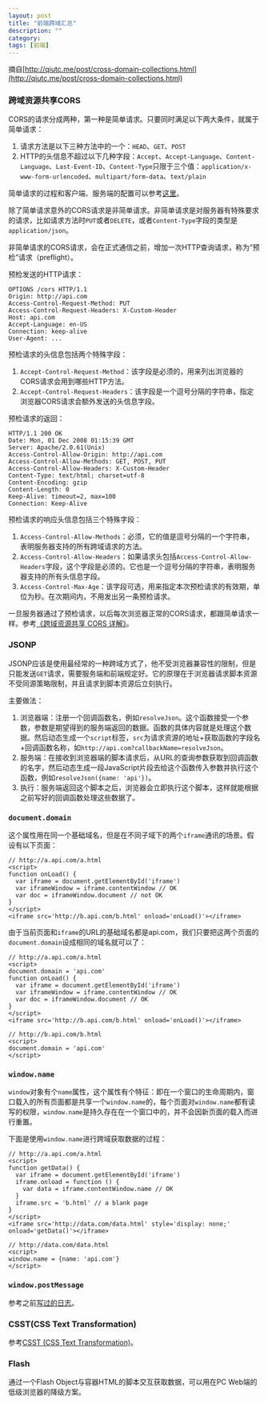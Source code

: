 ```yaml
---
layout: post
title: "前端跨域汇总"
description: ""
category: 
tags: [前端]
---
```


摘自[http://qiutc.me/post/cross-domain-collections.html](http://qiutc.me/post/cross-domain-collections.html)

### 跨域资源共享CORS

CORS的请求分成两种，第一种是简单请求。只要同时满足以下两大条件，就属于简单请求：

1. 请求方法是以下三种方法中的一个：`HEAD`、`GET`、`POST`
2. HTTP的头信息不超过以下几种字段：`Accept`、`Accept-Language`、`Content-Language`、`Last-Event-ID`、`Content-Type`只限于三个值：`application/x-www-form-urlencoded`、`multipart/form-data`、`text/plain`

简单请求的过程和客户端、服务端的配置可以参考[这里](/posts/2015/08/24/html5-cross-domain.html)。

除了简单请求意外的CORS请求是非简单请求。非简单请求是对服务器有特殊要求的请求，比如请求方法时`PUT`或者`DELETE`，或者`Content-Type`字段的类型是`application/json`。

非简单请求的CORS请求，会在正式通信之前，增加一次HTTP查询请求，称为“预检”请求（preflight）。

预检发送的HTTP请求：

    OPTIONS /cors HTTP/1.1
    Origin: http://api.com
    Access-Control-Request-Method: PUT
    Access-Control-Request-Headers: X-Custom-Header
    Host: api.com
    Accept-Language: en-US
    Connection: keep-alive
    User-Agent: ...

预检请求的头信息包括两个特殊字段：

1. `Accept-Control-Request-Method`：该字段是必须的，用来列出浏览器的CORS请求会用到哪些HTTP方法。
2. `Accept-Control-Request-Headers`：该字段是一个逗号分隔的字符串，指定浏览器CORS请求会额外发送的头信息字段。

预检请求的返回：

    HTTP/1.1 200 OK
    Date: Mon, 01 Dec 2008 01:15:39 GMT
    Server: Apache/2.0.61(Unix)
    Access-Control-Allow-Origin: http://api.com
    Access-Control-Allow-Methods: GET, POST, PUT
    Access-Control-Allow-Headers: X-Custom-Header
    Content-Type: text/html; charset=utf-8
    Content-Encoding: gzip
    Content-Length: 0
    Keep-Alive: timeout=2, max=100
    Connection: Keep-Alive

预检请求的响应头信息包括三个特殊字段：

1. `Access-Control-Allow-Methods`：必须，它的值是逗号分隔的一个字符串，表明服务器支持的所有跨域请求的方法。
2. `Access-Control-Allow-Headers`：如果请求头包括`Access-Control-Allow-Headers`字段，这个字段是必须的。它也是一个逗号分隔的字符串，表明服务器支持的所有头信息字段。
3. `Access-Control-Max-Age`：该字段可选，用来指定本次预检请求的有效期，单位为秒。在次期间内，不用发出另一条预检请求。

一旦服务器通过了预检请求，以后每次浏览器正常的CORS请求，都跟简单请求一样。参考[《跨域资源共享 CORS 详解》](http://www.ruanyifeng.com/blog/2016/04/cors.html)。

### JSONP

JSONP应该是使用最经常的一种跨域方式了，他不受浏览器兼容性的限制，但是只能发送`GET`请求，需要服务端和前端规定好。它的原理在于浏览器请求脚本资源不受同源策略限制，并且请求到脚本资源后立刻执行。

主要做法：

1. 浏览器端：注册一个回调函数名，例如`resolveJson`。这个函数接受一个参数，参数是期望得到的服务端返回的数据。函数的具体内容就是处理这个数据。然后动态生成一个`script`标签，`src`为请求资源的地址+获取函数的字段名+回调函数名称，如`http://api.com?callbackName=resolveJson`。
2. 服务端：在接收到浏览器端的脚本请求后，从URL的查询参数获取到回调函数的名字，然后动态生成一段JavaScript片段去给这个函数传入参数并执行这个函数，例如`resolveJson({name: 'api'})`。
3. 执行：服务端返回这个脚本之后，浏览器会立即执行这个脚本，这样就能根据之前写好的回调函数处理这些数据了。

### `document.domain`

这个属性用在同一个基础域名，但是在不同子域下的两个`iframe`通讯的场景。假设有以下页面：

    // http://a.api.com/a.html
    <script>
    function onLoad() {
      var iframe = document.getElementById('iframe')
      var iframeWindow = iframe.contentWindow // OK
      var doc = iframeWindow.document // not OK
    }
    </script>
    <iframe src='http://b.api.com/b.html' onload='onLoad()'></iframe>

由于当前页面和`iframe`的URL的基础域名都是api.com，我们只要把这两个页面的`document.domain`设成相同的域名就可以了：

    // http://a.api.com/a.html
    <script>
    document.domain = 'api.com'
    function onLoad() {
      var iframe = document.getElementById('iframe')
      var iframeWindow = iframe.contentWindow // OK
      var doc = iframeWindow.document // OK
    }
    </script>
    <iframe src='http://b.api.com/b.html' onload='onLoad()'></iframe>

    // http://b.api.com/b.html
    <script>
    document.domain = 'api.com'
    </script>

### `window.name`

`window`对象有个`name`属性，这个属性有个特征：即在一个窗口的生命周期内，窗口载入的所有页面都是共享一个`window.name`的，每个页面对`window.name`都有读写的权限，`window.name`是持久存在在一个窗口中的，并不会因新页面的载入而进行重置。

下面是使用`window.name`进行跨域获取数据的过程：

    // http://a.api.com/a.html
    <script>
    function getData() {
      var iframe = document.getElementById('iframe')
      iframe.onload = function () {
        var data = iframe.contentWindow.name // OK
      }
      iframe.src = 'b.html' // a blank page
    }
    </script>
    <iframe src='http://data.com/data.html' style='display: none;' onload='getData()'></iframe>

    // http://data.com/data.html
    <script>
    window.name = {name: 'api.com'}
    </script>

### `window.postMessage`

参考之前[写过的日志](/posts/2013/10/31/window-postmessage.html)。

### CSST(CSS Text Transformation)

参考[CSST (CSS Text Transformation)](https://github.com/zswang/csst)。

### Flash

通过一个Flash Object与容器HTML的脚本交互获取数据，可以用在PC Web端的低级浏览器的降级方案。
